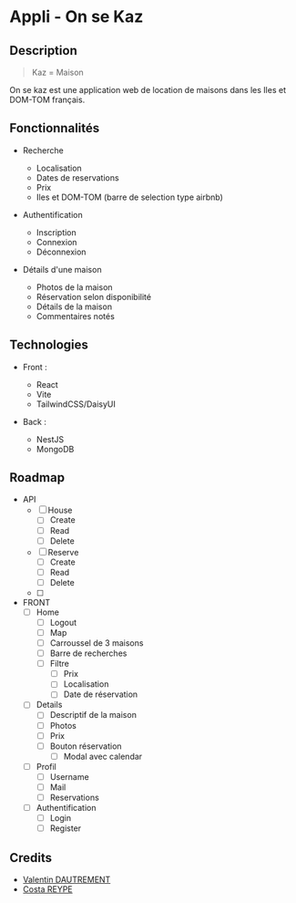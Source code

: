 # Appli - On se Kaz

## Description

> Kaz = Maison

On se kaz est une application web de location de maisons dans les Iles et DOM-TOM français. 

## Fonctionnalités

- Recherche
  - Localisation
  - Dates de reservations
  - Prix
  - Iles et DOM-TOM (barre de selection type airbnb)

- Authentification
  - Inscription
  - Connexion
  - Déconnexion

- Détails d'une maison
  - Photos de la maison
  - Réservation selon disponibilité
  - Détails de la maison
  - Commentaires notés

## Technologies

- Front :
  - React
  - Vite
  - TailwindCSS/DaisyUI

- Back :
  - NestJS
  - MongoDB

## Roadmap

- API
  - [ ] House
    - [ ] Create
    - [ ] Read
    - [ ] Delete
  - [ ] Reserve
    - [ ] Create
    - [ ] Read
    - [ ] Delete
  - [ ] 

- FRONT
  - [ ] Home
    - [ ] Logout
    - [ ] Map
    - [ ] Carroussel de 3 maisons
    - [ ] Barre de recherches
    - [ ] Filtre
      - [ ] Prix
      - [ ] Localisation
      - [ ] Date de réservation
  - [ ] Details
    - [ ] Descriptif de la maison
    - [ ] Photos
    - [ ] Prix
    - [ ] Bouton réservation
      - [ ] Modal avec calendar
  - [ ] Profil
    - [ ] Username
    - [ ] Mail
    - [ ] Reservations
  - [ ] Authentification
    - [ ] Login
    - [ ] Register

## Credits

- [Valentin DAUTREMENT](https://github.com/valentin-dlack)
- [Costa REYPE](https://github.com/Hyuga974)